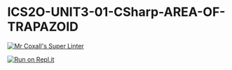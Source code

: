 # ICS2O-UNIT3-01-CSharp-AREA-OF-TRAPAZOID

[![Mr Coxall's Super Linter](https://github.com/Alex-Nelson-1/ICS2O-UNIT3-01-CSharp-AREA-OF-TRAPAZOID/workflows/Mr%20Coxall's%20Super%20Linter/badge.svg)](https://github.com/Alex-Nelson-1/ICS2O-UNIT3-01-CSharp-AREA-OF-TRAPAZOID/actions/)

[![Run on Repl.it](https://repl.it/badge/github/Alex-Nelson-1/ICS2O-UNIT3-01-CSharp-AREA-OF-TRAPAZOID)](https://repl.it/github/Alex-Nelson-1/ICS2O-UNIT3-01-CSharp-AREA-OF-TRAPAZOID)

